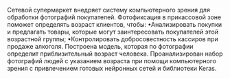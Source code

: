 Сетевой супермаркет внедряет систему компьютерного зрения для обработки фотографий покупателей. Фотофиксация в прикассовой зоне поможет определять возраст клиентов, чтобы:
•Анализировать покупки и предлагать товары, которые могут заинтересовать покупателей этой возрастной группы;
•Контролировать добросовестность кассиров при продаже алкоголя.
Построена модель, которая по фотографии определит приблизительный возраст человека. 
Проанализирован набор фотографий людей с указанием возраста при помощи компьютерного зрения с привлечением готовых нейронных сетей и библиотеки Keras.
